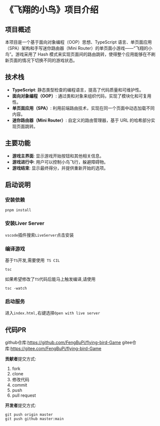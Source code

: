 # 《飞翔的小鸟》项目介绍

## 项目概述

本项目是一个基于面向对象编程（OOP）思想、TypeScript 语言、单页面应用（SPA）架构和手写迷你路由器（Mini Router）的单页面小游戏——“飞翔的小鸟”。游戏采用了 Hash 模式来实现页面间的路由跳转，使得整个应用能够在不刷新页面的情况下切换不同的游戏状态。

## 技术栈

- **TypeScript**: 静态类型检查的编程语言，提高了代码质量和可维护性。
- **面向对象编程（OOP）**: 通过类和对象来组织代码，实现了模块化和可复用性。
- **单页面应用（SPA）**: 利用前端路由技术，实现在同一个页面中动态加载不同内容。
- **迷你路由器（Mini Router）**: 自定义的路由管理器，基于 URL 的哈希部分实现页面跳转。

## 主要功能

- **游戏主界面**: 显示游戏开始按钮和其他相关信息。
- **游戏进行中**: 用户可以控制小鸟飞行，躲避障碍物。
- **游戏结束**: 显示最终得分，并提供重新开始的选项。

## 启动说明

### 安装依赖

```
pnpm install
```

### 安装Liver Server

`vscode`插件搜索`LiveServer`点击安装

### 编译游戏

基于`TS`开发,需要使用` TS CIL`

```
tsc
```

如果希望修改了`TS`代码后能马上触发编译,请使用

```
tsc -watch
```

### 启动服务

进入`index.html,`右键选择`Open with live server`

## 代码PR
github仓库:https://github.com/FengBuPi/flying-bird-Game
gitee仓库:https://gitee.com/FengBuPi/flying-bird-Game

**贡献者**提交方式:
1. fork
2. clone
3. 修改代码
4. commit
5. push
6. pull request

**开发者**提交方式:
```
git push origin master
git push github master:main
```